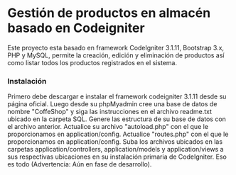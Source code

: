 # Gestión de productos en almacén basado en Codeigniter
Este proyecto esta basado en framework CodeIgniter 3.1.11, Bootstrap 3.x, PHP y MySQL, permite la creación, edición y eliminación de productos así como listar todos los productos registrados en el sistema.

### Instalación
Primero debe descargar e instalar el framework codeigniter 3.1.11 desde su página oficial.
Luego desde su phpMyadmin cree una base de datos de nombre "CoffeShop" y siga las instrucciones en el archivo readme.txt ubicado en la carpeta SQL.
Genere las estructura de su base de datos con el archivo anterior.
Actualice su archivo "autoload.php" con el que le proporcionamos en application/config.
Actualice "routes.php" con el que le proporcionamos en application/config.
Suba los archivos ubicados en las carpetas application/controllers, application/models y application/views a sus respectivas ubicaciones en su instalación primaria de CodeIgniter.
Eso es todo (Advertencia: Aún en fase de desarrollo). 
